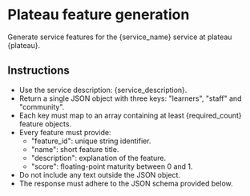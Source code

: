 # Plateau feature generation

Generate service features for the {service_name} service at plateau {plateau}.

## Instructions
- Use the service description: {service_description}.
- Return a single JSON object with three keys: "learners", "staff" and "community".
- Each key must map to an array containing at least {required_count} feature objects.
- Every feature must provide:
  - "feature_id": unique string identifier.
  - "name": short feature title.
  - "description": explanation of the feature.
  - "score": floating-point maturity between 0 and 1.
- Do not include any text outside the JSON object.
- The response must adhere to the JSON schema provided below.
